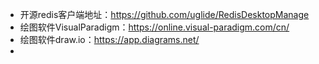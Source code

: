 - 开源redis客户端地址：https://github.com/uglide/RedisDesktopManage
- 绘图软件VisualParadigm：https://online.visual-paradigm.com/cn/
- 绘图软件draw.io：https://app.diagrams.net/
- 

